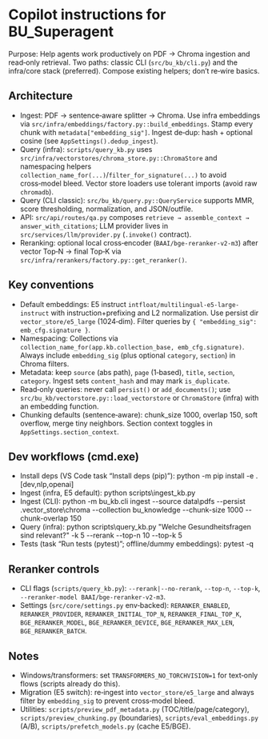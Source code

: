 # Copilot instructions for BU_Superagent

Purpose: Help agents work productively on PDF → Chroma ingestion and read‑only retrieval. Two paths: classic CLI (`src/bu_kb/cli.py`) and the infra/core stack (preferred). Compose existing helpers; don’t re‑wire basics.

## Architecture
- Ingest: PDF → sentence‑aware splitter → Chroma. Use infra embeddings via `src/infra/embeddings/factory.py::build_embeddings`. Stamp every chunk with `metadata["embedding_sig"]`. Ingest de‑dup: hash + optional cosine (see `AppSettings().dedup_ingest`).
- Query (infra): `scripts/query_kb.py` uses `src/infra/vectorstores/chroma_store.py::ChromaStore` and namespacing helpers `collection_name_for(...)`/`filter_for_signature(...)` to avoid cross‑model bleed. Vector store loaders use tolerant imports (avoid raw `chromadb`).
- Query (CLI classic): `src/bu_kb/query.py::QueryService` supports MMR, score thresholding, normalization, and JSON/outfile.
- API: `src/api/routes/qa.py` composes `retrieve → assemble_context → answer_with_citations`; LLM provider lives in `src/services/llm/provider.py` (`.invoke()` contract).
- Reranking: optional local cross‑encoder (`BAAI/bge-reranker-v2-m3`) after vector Top‑N → final Top‑K via `src/infra/rerankers/factory.py::get_reranker()`.

## Key conventions
- Default embeddings: E5 instruct `intfloat/multilingual-e5-large-instruct` with instruction+prefixing and L2 normalization. Use persist dir `vector_store/e5_large` (1024‑dim). Filter queries by `{ "embedding_sig": emb_cfg.signature }`.
- Namespacing: Collections via `collection_name_for(app.kb.collection_base, emb_cfg.signature)`. Always include `embedding_sig` (plus optional `category`, `section`) in Chroma filters.
- Metadata: keep `source` (abs path), `page` (1‑based), `title`, `section`, `category`. Ingest sets `content_hash` and may mark `is_duplicate`.
- Read‑only queries: never call `persist()` or `add_documents()`; use `src/bu_kb/vectorstore.py::load_vectorstore` or `ChromaStore` (infra) with an embedding function.
- Chunking defaults (sentence‑aware): chunk_size 1000, overlap 150, soft overflow, merge tiny neighbors. Section context toggles in `AppSettings.section_context`.

## Dev workflows (cmd.exe)
- Install deps (VS Code task “Install deps (pip)”): python -m pip install -e .[dev,nlp,openai]
- Ingest (infra, E5 default): python scripts\ingest_kb.py
- Ingest (CLI): python -m bu_kb.cli ingest --source data\pdfs --persist .vector_store\chroma --collection bu_knowledge --chunk-size 1000 --chunk-overlap 150
- Query (infra): python scripts\query_kb.py "Welche Gesundheitsfragen sind relevant?" -k 5 --rerank --top-n 10 --top-k 5
- Tests (task “Run tests (pytest)”; offline/dummy embeddings): pytest -q

## Reranker controls
- CLI flags (`scripts/query_kb.py`): `--rerank|--no-rerank`, `--top-n`, `--top-k`, `--reranker-model BAAI/bge-reranker-v2-m3`.
- Settings (`src/core/settings.py` env‑backed): `RERANKER_ENABLED`, `RERANKER_PROVIDER`, `RERANKER_INITIAL_TOP_N`, `RERANKER_FINAL_TOP_K`, `BGE_RERANKER_MODEL`, `BGE_RERANKER_DEVICE`, `BGE_RERANKER_MAX_LEN`, `BGE_RERANKER_BATCH`.

## Notes
- Windows/transformers: set `TRANSFORMERS_NO_TORCHVISION=1` for text‑only flows (scripts already do this).
- Migration (E5 switch): re‑ingest into `vector_store/e5_large` and always filter by `embedding_sig` to prevent cross‑model bleed.
- Utilities: `scripts/preview_pdf_metadata.py` (TOC/title/page/category), `scripts/preview_chunking.py` (boundaries), `scripts/eval_embeddings.py` (A/B), `scripts/prefetch_models.py` (cache E5/BGE).
